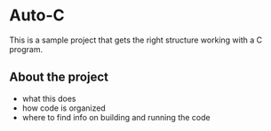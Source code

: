 # Auto-C

This is a sample project that gets the right structure working with a C program. 

## About the project
- what this does
- how code is organized
- where to find info on building and running the code
